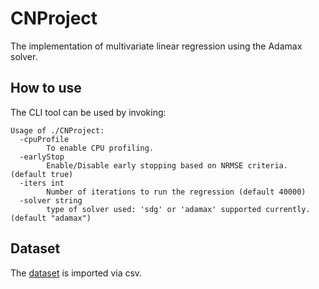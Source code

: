 # CNProject

The implementation of multivariate linear regression using the Adamax solver.

## How to use

The CLI tool can be used by invoking:

```
Usage of ./CNProject:
  -cpuProfile
    	To enable CPU profiling.
  -earlyStop
    	Enable/Disable early stopping based on NRMSE criteria. (default true)
  -iters int
    	Number of iterations to run the regression (default 40000)
  -solver string
    	type of solver used: 'sdg' or 'adamax' supported currently. (default "adamax")
```

## Dataset

The [dataset](https://archive.ics.uci.edu/ml/datasets/Computer+Hardware) is imported via csv.
